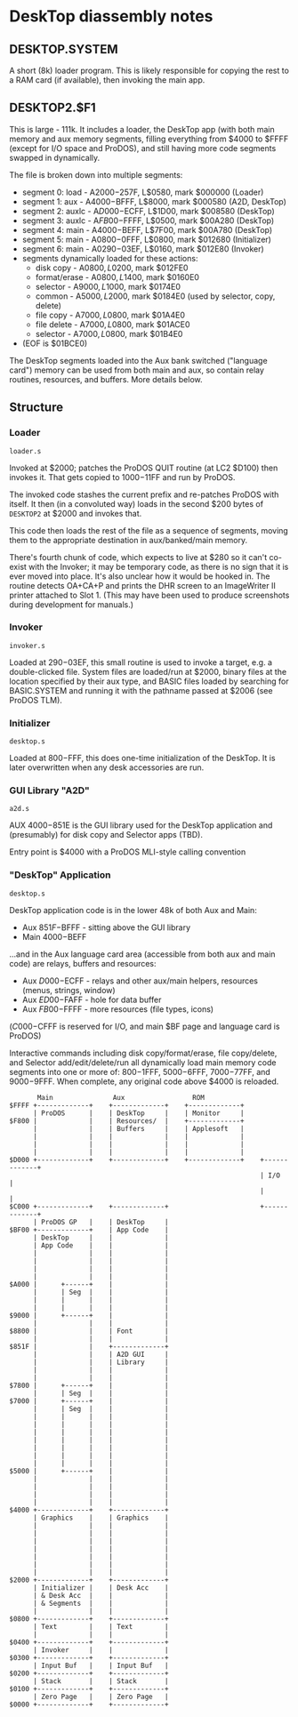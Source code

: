 
# DeskTop diassembly notes

## DESKTOP.SYSTEM

A short (8k) loader program. This is likely responsible for copying
the rest to a RAM card (if available), then invoking the main app.

## DESKTOP2.$F1

This is large - 111k. It includes a loader, the DeskTop app (with both
main memory and aux memory segments, filling everything from $4000 to
$FFFF (except for I/O space and ProDOS), and still having more code
segments swapped in dynamically.

The file is broken down into multiple segments:

* segment 0: load  - A$2000-$257F, L$0580, mark $000000 (Loader)
* segment 1: aux   - A$4000-$BFFF, L$8000, mark $000580 (A2D, DeskTop)
* segment 2: auxlc - A$D000-$ECFF, L$1D00, mark $008580 (DeskTop)
* segment 3: auxlc - A$FB00-$FFFF, L$0500, mark $00A280 (DeskTop)
* segment 4: main  - A$4000-$BEFF, L$7F00, mark $00A780 (DeskTop)
* segment 5: main  - A$0800-$0FFF, L$0800, mark $012680 (Initializer)
* segment 6: main  - A$0290-$03EF, L$0160, mark $012E80 (Invoker)
* segments dynamically loaded for these actions:
  * disk copy     - A$0800, L$0200, mark $012FE0
  * format/erase  - A$0800, L$1400, mark $0160E0
  * selector      - A$9000, L$1000, mark $0174E0
  * common        - A$5000, L$2000, mark $0184E0 (used by selector, copy, delete)
  * file copy     - A$7000, L$0800, mark $01A4E0
  * file delete   - A$7000, L$0800, mark $01ACE0
  * selector      - A$7000, L$0800, mark $01B4E0
* (EOF is $01BCE0)

The DeskTop segments loaded into the Aux bank switched ("language
card") memory can be used from both main and aux, so contain relay
routines, resources, and buffers. More details below.

## Structure

### Loader

`loader.s`

Invoked at $2000; patches the ProDOS QUIT routine (at LC2 $D100) then
invokes it. That gets copied to $1000-$11FF and run by ProDOS.

The invoked code stashes the current prefix and re-patches ProDOS with
itself. It then (in a convoluted way) loads in the second $200 bytes of
`DESKTOP2` at $2000 and invokes that.

This code then loads the rest of the file as a sequence of segments,
moving them to the appropriate destination in aux/banked/main memory.

There's fourth chunk of code, which expects to live at $280 so it
can't co-exist with the Invoker; it may be temporary code, as there is
no sign that it is ever moved into place. It's also unclear how it
would be hooked in. The routine detects OA+CA+P and prints the DHR
screen to an ImageWriter II printer attached to Slot 1. (This may have
been used to produce screenshots during development for manuals.)

### Invoker

`invoker.s`

Loaded at $290-$03EF, this small routine is used to invoke a target,
e.g. a double-clicked file. System files are loaded/run at $2000,
binary files at the location specified by their aux type, and BASIC
files loaded by searching for BASIC.SYSTEM and running it with the
pathname passed at $2006 (see ProDOS TLM).

### Initializer

`desktop.s`

Loaded at $800-$FFF, this does one-time initialization of the
DeskTop. It is later overwritten when any desk accessories are
run.

### GUI Library "A2D"

`a2d.s`

AUX $4000-$851E is the GUI library used for the DeskTop application
and (presumably) for disk copy and Selector apps (TBD).

Entry point is $4000 with a ProDOS MLI-style calling convention

### "DeskTop" Application

`desktop.s`

DeskTop application code is in the lower 48k of both Aux and Main:

* Aux $851F-$BFFF - sitting above the GUI library
* Main $4000-$BEFF

...and in the Aux language card area (accessible from both aux and
main code) are relays, buffers and resources:

* Aux $D000-$ECFF - relays and other aux/main helpers, resources (menus, strings, window)
* Aux $ED00-$FAFF - hole for data buffer
* Aux $FB00-$FFFF - more resources (file types, icons)

($C000-$CFFF is reserved for I/O, and main $BF page and language card is ProDOS)

Interactive commands including disk copy/format/erase, file
copy/delete, and Selector add/edit/delete/run all dynamically load
main memory code segments into one or more of: $800-$1FFF,
$5000-$6FFF, $7000-$77FF, and $9000-$9FFF. When complete, any original
code above $4000 is reloaded.

```
       Main               Aux                 ROM
$FFFF +-------------+    +-------------+    +-------------+
      | ProDOS      |    | DeskTop     |    | Monitor     |
$F800 |             |    | Resources/  |    +-------------+
      |             |    | Buffers     |    | Applesoft   |
      |             |    |             |    |             |
      |             |    |             |    |             |
      |             |    |             |    |             |
$D000 +-------------+    +-------------+    +-------------+    +-------------+
                                                               | I/O         |
                                                               |             |
$C000 +-------------+    +-------------+                       +-------------+
      | ProDOS GP   |    | DeskTop     |
$BF00 +-------------+    | App Code    |
      | DeskTop     |    |             |
      | App Code    |    |             |
      |             |    |             |
      |             |    |             |
      |             |    |             |
      |             |    |             |
$A000 |      +------+    |             |
      |      | Seg  |    |             |
      |      |      |    |             |
      |      |      |    |             |
$9000 |      +------+    |             |
      |             |    |             |
$8800 |             |    | Font        |
      |             |    |             |
$851F |             |    +-------------+
      |             |    | A2D GUI     |
      |             |    | Library     |
      |             |    |             |
      |             |    |             |
$7800 |      +------+    |             |
      |      | Seg  |    |             |
$7000 |      +------+    |             |
      |      | Seg  |    |             |
      |      |      |    |             |
      |      |      |    |             |
      |      |      |    |             |
      |      |      |    |             |
      |      |      |    |             |
      |      |      |    |             |
      |      |      |    |             |
$5000 |      +------+    |             |
      |             |    |             |
      |             |    |             |
      |             |    |             |
      |             |    |             |
$4000 +-------------+    +-------------+
      | Graphics    |    | Graphics    |
      |             |    |             |
      |             |    |             |
      |             |    |             |
      |             |    |             |
      |             |    |             |
      |             |    |             |
      |             |    |             |
$2000 +-------------+    +-------------+
      | Initializer |    | Desk Acc    |
      | & Desk Acc  |    |             |
      | & Segments  |    |             |
      |             |    |             |
$0800 +-------------+    +-------------+
      | Text        |    | Text        |
      |             |    |             |
$0400 +-------------+    +-------------+
      | Invoker     |    |             |
$0300 +-------------+    +-------------+
      | Input Buf   |    | Input Buf   |
$0200 +-------------+    +-------------+
      | Stack       |    | Stack       |
$0100 +-------------+    +-------------+
      | Zero Page   |    | Zero Page   |
$0000 +-------------+    +-------------+
```
